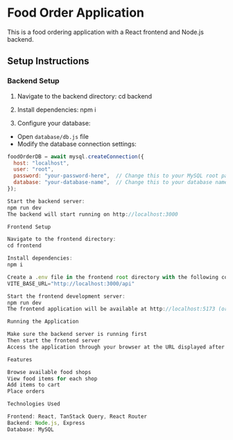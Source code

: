 # Food Order Application

This is a food ordering application with a React frontend and Node.js backend.

## Setup Instructions

### Backend Setup

1. Navigate to the backend directory:
cd backend

2. Install dependencies:
npm i

3. Configure your database:
- Open `database/db.js` file
- Modify the database connection settings:
```javascript
foodOrderDB = await mysql.createConnection({
  host: "localhost",
  user: "root",
  password: "your-password-here",  // Change this to your MySQL root password
  database: "your-database-name",  // Change this to your database name
});

Start the backend server:
npm run dev
The backend will start running on http://localhost:3000

Frontend Setup

Navigate to the frontend directory:
cd frontend

Install dependencies:
npm i

Create a .env file in the frontend root directory with the following content:
VITE_BASE_URL="http://localhost:3000/api"

Start the frontend development server:
npm run dev
The frontend application will be available at http://localhost:5173 (or another port if 5173 is already in use)

Running the Application

Make sure the backend server is running first
Then start the frontend server
Access the application through your browser at the URL displayed after starting the frontend

Features

Browse available food shops
View food items for each shop
Add items to cart
Place orders

Technologies Used

Frontend: React, TanStack Query, React Router
Backend: Node.js, Express
Database: MySQL


